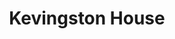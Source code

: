 ---
title: "Kevingston House"
url: /ciudad-autonoma-de-buenos-aires/kevingston-house-avenida-manuel-a-montes-de-oca/
shop: ropa
---